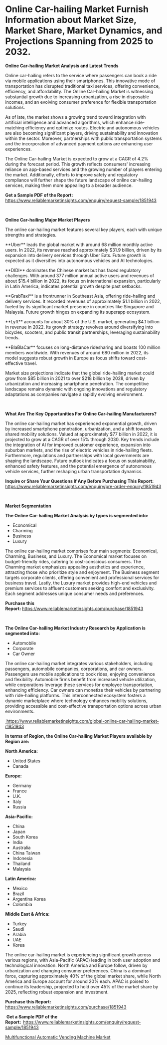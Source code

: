 <p><h1>Online Car-hailing Market Furnish Information about Market Size, Market Share, Market Dynamics, and Projections Spanning from 2025 to 2032.</h1></p><p><strong>Online Car-hailing Market Analysis and Latest Trends</strong></p>
<p><p>Online car-hailing refers to the service where passengers can book a ride via mobile applications using their smartphones. This innovative mode of transportation has disrupted traditional taxi services, offering convenience, efficiency, and affordability. The Online Car-hailing Market is witnessing substantial growth due to increasing urbanization, a rise in disposable incomes, and an evolving consumer preference for flexible transportation solutions. </p><p>As of late, the market shows a growing trend toward integration with artificial intelligence and advanced algorithms, which enhance ride-matching efficiency and optimize routes. Electric and autonomous vehicles are also becoming significant players, driving sustainability and innovation within the sector. Moreover, partnerships with public transportation systems and the incorporation of advanced payment options are enhancing user experiences.</p><p>The Online Car-hailing Market is expected to grow at a CAGR of 4.2% during the forecast period. This growth reflects consumers' increasing reliance on app-based services and the growing number of players entering the market. Additionally, efforts to improve safety and regulatory compliance will further shape the future landscape of online car-hailing services, making them more appealing to a broader audience.</p></p>
<p><strong>Get a Sample PDF of the Report:&nbsp;</strong> <a href="https://www.reliablemarketinsights.com/enquiry/request-sample/1851943?utm_campaign=3036&utm_medium=2&utm_source=Github&utm_content=ia&utm_term=26032025&utm_id=online-car-hailing">https://www.reliablemarketinsights.com/enquiry/request-sample/1851943</a></p>
<p>&nbsp;</p>
<p><strong>Online Car-hailing Major Market Players</strong></p>
<p><p>The online car-hailing market features several key players, each with unique strengths and strategies. </p><p>**Uber** leads the global market with around 68 million monthly active users. In 2022, its revenue reached approximately $31.9 billion, driven by its expansion into delivery services through Uber Eats. Future growth is expected as it diversifies into autonomous vehicles and AI technologies.</p><p>**DIDI** dominates the Chinese market but has faced regulatory challenges. With around 377 million annual active users and revenues of about $15.4 billion in 2022, its focus on international expansion, particularly in Latin America, indicates potential growth despite past setbacks.</p><p>**GrabTaxi** is a frontrunner in Southeast Asia, offering ride-hailing and delivery services. It recorded revenues of approximately $1.1 billion in 2022, fueled by its significant market presence in countries like Singapore and Malaysia. Future growth hinges on expanding its superapp ecosystem.</p><p>**Lyft** accounts for about 30% of the U.S. market, generating $4.1 billion in revenue in 2022. Its growth strategy revolves around diversifying into bicycles, scooters, and public transit partnerships, leveraging sustainability trends.</p><p>**BlaBlaCar** focuses on long-distance ridesharing and boasts 100 million members worldwide. With revenues of around €80 million in 2022, its model suggests robust growth in Europe as focus shifts toward cost-effective travel.</p><p>Market size projections indicate that the global ride-hailing market could grow from $85 billion in 2021 to over $218 billion by 2028, driven by urbanization and increasing smartphone penetration. The competitive landscape remains dynamic with ongoing innovations and regulatory adaptations as companies navigate a rapidly evolving environment.</p></p>
<p>&nbsp;</p>
<p><strong>What Are The Key Opportunities For Online Car-hailing Manufacturers?</strong></p>
<p><p>The online car-hailing market has experienced exponential growth, driven by increased smartphone penetration, urbanization, and a shift towards shared mobility solutions. Valued at approximately $77 billion in 2022, it is projected to grow at a CAGR of over 15% through 2030. Key trends include the integration of AI for improved customer experience, expansion into suburban markets, and the rise of electric vehicles in ride-hailing fleets. Furthermore, regulations and partnerships with local governments are shaping the landscape. Future outlook indicates a focus on sustainability, enhanced safety features, and the potential emergence of autonomous vehicle services, further reshaping urban transportation dynamics.</p></p>
<p><strong>Inquire or Share Your Questions If Any Before Purchasing This Report:</strong> <a href="https://www.reliablemarketinsights.com/enquiry/pre-order-enquiry/1851943?utm_campaign=3036&utm_medium=2&utm_source=Github&utm_content=ia&utm_term=26032025&utm_id=online-car-hailing">https://www.reliablemarketinsights.com/enquiry/pre-order-enquiry/1851943</a></p>
<p>&nbsp;</p>
<p><strong>Market Segmentation</strong></p>
<p><strong>The Online Car-hailing Market Analysis by types is segmented into:</strong></p>
<p><ul><li>Economical</li><li>Charming</li><li>Business</li><li>Luxury</li></ul></p>
<p><p>The online car-hailing market comprises four main segments: Economical, Charming, Business, and Luxury. The Economical market focuses on budget-friendly rides, catering to cost-conscious consumers. The Charming market emphasizes appealing aesthetics and experience, attracting those who prioritize style and enjoyment. The Business segment targets corporate clients, offering convenient and professional services for business travel. Lastly, the Luxury market provides high-end vehicles and premium services to affluent customers seeking comfort and exclusivity. Each segment addresses unique consumer needs and preferences.</p></p>
<p><strong>Purchase this Report:&nbsp;</strong><a href="https://www.reliablemarketinsights.com/purchase/1851943?utm_campaign=3036&utm_medium=2&utm_source=Github&utm_content=ia&utm_term=26032025&utm_id=online-car-hailing">https://www.reliablemarketinsights.com/purchase/1851943</a></p>
<p>&nbsp;</p>
<p><strong>The Online Car-hailing Market Industry Research by Application is segmented into:</strong></p>
<p><ul><li>Automobile</li><li>Corporate</li><li>Car Owner</li></ul></p>
<p><p>The online car-hailing market integrates various stakeholders, including passengers, automobile companies, corporations, and car owners. Passengers use mobile applications to book rides, enjoying convenience and flexibility. Automobile firms benefit from increased vehicle utilization, while corporations leverage these services for employee transportation, enhancing efficiency. Car owners can monetize their vehicles by partnering with ride-hailing platforms. This interconnected ecosystem fosters a dynamic marketplace where technology enhances mobility solutions, providing accessible and cost-effective transportation options across urban environments.</p></p>
<p><a href="https://www.reliablemarketinsights.com/global-online-car-hailing-market-r1851943?utm_campaign=3036&utm_medium=2&utm_source=Github&utm_content=ia&utm_term=26032025&utm_id=online-car-hailing">&nbsp;https://www.reliablemarketinsights.com/global-online-car-hailing-market-r1851943</a></p>
<p><strong>In terms of Region, the Online Car-hailing Market Players available by Region are:</strong></p>
<p>
    <p> <strong> North America: </strong>
        <ul>
            <li>United States</li>
            <li>Canada</li>
        </ul>
        </p> 
    <p> <strong> Europe: </strong>
        <ul>
            <li>Germany</li>
            <li>France</li>
            <li>U.K.</li>
            <li>Italy</li>
            <li>Russia</li>
        </ul>
        </p> 
    <p> <strong> Asia-Pacific: </strong>
        <ul>
            <li>China</li>
            <li>Japan</li>
            <li>South Korea</li>
            <li>India</li>
            <li>Australia</li>
            <li>China Taiwan</li>
            <li>Indonesia</li>
            <li>Thailand</li>
            <li>Malaysia</li>
        </ul>
        </p> 
    <p> <strong> Latin America: </strong>
        <ul>
            <li>Mexico</li>
            <li>Brazil</li>
            <li>Argentina Korea</li>
            <li>Colombia</li>
        </ul>
        </p> 
    <p> <strong> Middle East & Africa: </strong>
        <ul>
            <li>Turkey</li>
            <li>Saudi</li>
            <li>Arabia</li>
            <li>UAE</li>
            <li>Korea</li>
        </ul>
    </p>
    </p>
<p><p>The online car-hailing market is experiencing significant growth across various regions, with Asia-Pacific (APAC) leading in both user adoption and technological innovation. North America and Europe follow, driven by urbanization and changing consumer preferences. China is a dominant force, capturing approximately 40% of the global market share, while North America and Europe account for around 20% each. APAC is poised to continue its leadership, projected to hold over 45% of the market share by 2025, reflecting robust expansion and investment.</p></p>
<p><strong>Purchase this Report: </strong><a href="https://www.reliablemarketinsights.com/purchase/1851943?utm_campaign=3036&utm_medium=2&utm_source=Github&utm_content=ia&utm_term=26032025&utm_id=online-car-hailing">https://www.reliablemarketinsights.com/purchase/1851943</a></p>
<p>&nbsp;<strong>Get a Sample PDF of the Report:&nbsp;&nbsp;</strong><a href="https://www.reliablemarketinsights.com/enquiry/request-sample/1851943?utm_campaign=3036&utm_medium=2&utm_source=Github&utm_content=ia&utm_term=26032025&utm_id=online-car-hailing">https://www.reliablemarketinsights.com/enquiry/request-sample/1851943</a></p>
<p><strong></strong></p>
<p><p><a href="https://github.com/micbotam/Market-Research-Report-List-1/blob/main/multifunctional-automatic-vending-machine-market.md?utm_campaign=3036&utm_medium=2&utm_source=Github&utm_content=ia&utm_term=26032025&utm_id=online-car-hailing">Multifunctional Automatic Vending Machine Market</a></p></p>